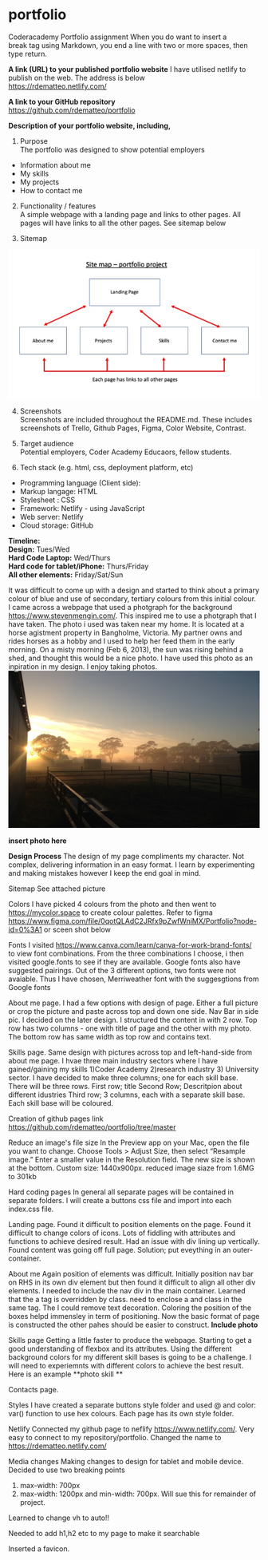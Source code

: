 # portfolio
Coderacademy Portfolio assignment
When you do want to insert a <br /> break tag using Markdown, you end a line with two or more spaces, then type return.

**A link (URL) to your published portfolio website**
I have utilised netlify to publish on the web. The address is below<br>
https://rdematteo.netlify.com/

**A link to your GitHub repository**<br>
https://github.com/rdematteo/portfolio

**Description of your portfolio website, including,**
1. Purpose<br>
The portfolio was designed to show potential employers<br>
 * Information about me
 * My skills
 * My projects
 * How to contact me
 
2. Functionality / features<br>
A simple webpage with a landing page and links to other pages. All pages will have links to all the other pages. See sitemap below

3. Sitemap<br>

![site-map](https://github.com/rdematteo/portfolio/blob/master/pics/site_map_portfolio.jpeg)


4. Screenshots<br>
Screenshots are included throughout the README.md. These includes screenshots of Trello, Github Pages, Figma, Color Website, Contrast.<br>

5. Target audience<br>
Potential employers, Coder Academy Educaors, fellow students.<br>

6. Tech stack (e.g. html, css, deployment platform, etc) <br>
* Programming language (Client side): 
 * Markup langage: HTML
 * Stylesheet : CSS
* Framework: Netlify - using JavaScript
* Web server: Netlify
* Cloud storage: GitHub










**Timeline:**<br>
**Design:** Tues/Wed<br>
**Hard Code Laptop:** Wed/Thurs<br>
**Hard code for tablet/iPhone:** Thurs/Friday<br>
**All other elements:** Friday/Sat/Sun<br>

It was difficult to come up with a design and started to think about a primary colour of blue and use of secondary, tertiary colours from this initial colour. I came across a webpage that used a photgraph for the background https://www.stevenmengin.com/.  This inspired me to use a photgraph that I have taken. The photo i used was taken near my home. It is located at a horse agistment property in Bangholme, Victoria. My partner owns and rides horses as a hobby and I used to help her feed them in the early morning. On a misty morning (Feb 6, 2013), the sun was rising behind a shed, and thought this would be a nice photo. I have used this photo as an inpiration in my design. I enjoy taking photos.<br>
![inspiration-photo](https://github.com/rdematteo/portfolio/blob/master/pics/landing_page_smaller_res.jpg)

**insert photo here**

**Design Process**
The design of my page compliments my character. Not complex, delivering information in an easy format. 
I learn by experimenting and making mistakes however I keep the end goal in mind. 

Sitemap
See attached picture


Colors
I have picked 4 colours from the photo and then went to https://mycolor.space to create colour palettes. Refer to figma https://www.figma.com/file/0qotQLAdC2JRfx9pZwfWniMX/Portfolio?node-id=0%3A1 or sceen shot below 



Fonts
I visited https://www.canva.com/learn/canva-for-work-brand-fonts/ to view font combinations. From the three combinations I choose, i then visited google.fonts to see if they are available. Google fonts also have suggested pairings. Out of the 3 different options, two fonts were not avaiable. Thus I have chosen, Merriweather font with the suggesgtions from Google fonts

About me page.
I had a few options with design of page. Either a full picture or crop the picture and paste across top and down one side. Nav Bar in side pic. I decided on the later design. 
I structured the content in with 2 row. Top row has two columns - one with title of page and the other with my photo. The bottom row has same width as top row and contains text.

Skills page.
Same design with pictures across top and left-hand-side from about me page.
I hvae three main industry sectors where I have gained/gaining my skills 1)Coder Academy 2)research industry 3) University sector. I have decided to make three columns; one for each skill base.  
There will be three rows.
First row; title
Second Row; Descritpion about different idustries
Third row; 3 columns, each with a separate skill base. Each skill base will be coloured.

Creation of github pages
link https://github.com/rdematteo/portfolio/tree/master

Reduce an image's file size
In the Preview app on your Mac, open the file you want to change.
Choose Tools > Adjust Size, then select “Resample image.”
Enter a smaller value in the Resolution field. The new size is shown at the bottom. Custom size: 1440x900px. reduced image siaze from 1.6MG to 301kb

Hard coding pages
In general all separate pages will be contained in separate folders. 
I will create a buttons css file and import into each index.css file.


Landing page.
Found it difficult to position elements on the page. 
Found it difficult to change colors of icons. Lots of fiddling with attributes and functions to achieve desired result.
Had an issue with div lining up vertically. Found content was going off full page. Solution; put eveything in an outer-container.


About me
Again position of elements was difficult. Initially position nav bar on RHS in its own div element but then found it difficult to align all other div elements. I needed to include the nav div in the main container.
Learned that the a tag is overridden by class. need to enclose a and class in the same tag. The I could remove text decoration.
Coloring the position of the boxes helpd immensley in term of positioning.
Now the basic format of page is constructed the other pahes should be easier to construct. 
**Include photo**

Skills page
Getting a little faster to produce the webpage. Starting to get a good understanding of flexbox and its attributes. Using the different background colors for my different skill bases is going to be a challenge. I will need to experiemnts with different colors to achieve the best result. Here is an example 
**photo skill **

Contacts page.


Styles
I have created a separate buttons style folder and used @ and color: var() function to use hex colours. 
Each page has its own style folder. 

Netlify
Connected my github page to neflify https://www.netlify.com/.  Very easy to connect to my repository/portfolio.
Changed the name to https://rdematteo.netlify.com/


Media changes
Making changes to design for tablet and mobile device.
Decided to use two breaking points
1) max-width: 700px
2) max-width: 1200px and min-width: 700px. Will sue this for remainder of project.

Learned to change vh to auto!!

Needed to add h1,h2 etc to my page to make it searchable

Inserted a favicon.
